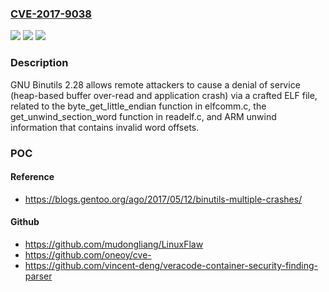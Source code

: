### [CVE-2017-9038](https://cve.mitre.org/cgi-bin/cvename.cgi?name=CVE-2017-9038)
![](https://img.shields.io/static/v1?label=Product&message=n%2Fa&color=blue)
![](https://img.shields.io/static/v1?label=Version&message=n%2Fa&color=blue)
![](https://img.shields.io/static/v1?label=Vulnerability&message=n%2Fa&color=brighgreen)

### Description

GNU Binutils 2.28 allows remote attackers to cause a denial of service (heap-based buffer over-read and application crash) via a crafted ELF file, related to the byte_get_little_endian function in elfcomm.c, the get_unwind_section_word function in readelf.c, and ARM unwind information that contains invalid word offsets.

### POC

#### Reference
- https://blogs.gentoo.org/ago/2017/05/12/binutils-multiple-crashes/

#### Github
- https://github.com/mudongliang/LinuxFlaw
- https://github.com/oneoy/cve-
- https://github.com/vincent-deng/veracode-container-security-finding-parser

